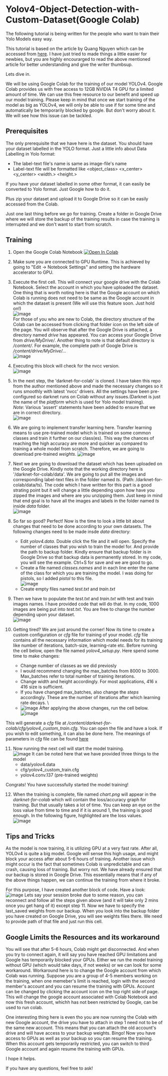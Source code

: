 # Yolov4-Object-Detection-with-Custom-Dataset(Google Colab)

The following tutorial is being written for the people who want to train their Yolo Models easy way. 

This tutorial is based on the article by Quang Nguyen which can be accessed from [here](https://towardsdatascience.com/yolov4-in-google-colab-train-your-custom-dataset-traffic-signs-with-ease-3243ca91c81d). I have just tried to made things a little easier for newbies, but you are highly encourarged to read the above mentioned article for better understanding and give the writer thumbsup. 

Lets dive in.

We will be using Google Colab for the training of our model YOLOv4. Google Colab provides us with free access to 12GB NVIDIA T4 GPU for a limited amount of time. We can use this free resource to our benefit and speed up our model training. Please keep in mind that once we start training of the model as big as YOLOv4, we will only be able to use if for some time and automatically be temporarily blocked by google. But don't worry about it. We will see how this issue can be tackled. 

## Prerequisites
The only prerequisite that we have here is the dataset. You should have your dataset labelled in the YOLO format. Just a little info about Data Labelling in Yolo format:
* The label-text file's name is same as image-file's name
* Label-text file will be formatted like <object_class> <x_center> <y_center> <width.> <height.>

If you have your dataset labelled in some other format, it can easily be converted to Yolo format. Just Google how to do it.

Plus zip your dataset and upload it to Google Drive so it can be easily accessed from the Colab.

Just one last thing before we go for training. Create a folder in Google Drive where we will store the backup of the training results in case the training is interrupted and we don't want to start from scratch. 

## Training
1. Open the Google Colab Notebook [![Open In Colab](https://colab.research.google.com/assets/colab-badge.svg)](https://colab.research.google.com/github/anasali0006/Tutorial-Yolov4-Object-Detection-with-Custom-Dataset/blob/main/Yolov4_training.ipynb)

2. Make sure you are connected to GPU Runtime. This is achieved by going to "Edit -> Notebook Settings" and setting the hardware accelerator to GPU. 

3. Execute the first cell. This will connect your google drive with the Colab Notebook. Select the account in which you have uploaded the dataset. One thing that is worth noting here is that the Google account on which Colab is running does not need to be same as the Google account in which the dataset is present (We will use this feature soon. Just hold on!)\
![image](https://user-images.githubusercontent.com/61320147/115934317-31b0d480-a4aa-11eb-9f47-dfb219dfaccc.png)\
For those of you who are new to Colab, the directory structure of the Colab can be accessed from clicking that folder icon on the left side of the page. You will observe that after the Google Drive is attached, a directory named *drive* has appeared. You can access your Google Drive from *drive/MyDrive/*. Another thing to note is that default directory is */content/*. For example, the complete path of Google Drive is */content/drive/MyDrive/...* \
![image](https://user-images.githubusercontent.com/61320147/115941407-ad1c8100-a4be-11eb-9937-6949ee5f59b2.png)

4. Executing this block will check for the nvcc version. \
![image](https://user-images.githubusercontent.com/61320147/115937208-c0c0eb00-a4b0-11eb-9db4-c286b66c8d0f.png)

5. In the next step, the 'darknet-for-colab' is cloned. I have taken this repo from the author mentioned above and made the necessary changes so it runs smoothly with latest 'nvcc' drivers. All the settings have been pre-configured so darknet runs on Colab without any issues.(Darknet is just the name of the *platform* which is used for Yolo model training). \
        *Note*: Various 'assert' statements have been added to ensure that we are in correct directory. \
        ![image](https://user-images.githubusercontent.com/61320147/115938376-db489380-a4b3-11eb-984c-38408e1b3881.png)

6. We are going to implement transfer learning here. Transfer learning means to use pre-trained model which is trained on some common classes and train it further on our class(es). This way the chances of reaching the high accuracy are more and quicker as compared to training a whole model from scratch. Therefore, we are going to download pre-trained *weights*.
![image](https://user-images.githubusercontent.com/61320147/115938342-ba803e00-a4b3-11eb-9440-a306730603a1.png)

7. Next we are going to download the dataset which has been uploaded on the Google Drive. Kindly note that the working directory here is '/darknet-for-colab/data'. We are going to put all the images and corresponding label-text files in the folder named *ts*. (Path: /darknet-for-colab/data/ts).
The code which I have written for this part is a good strating point but it will change a little depending upon how have you zipped the images and where are you unzipping them. Just keep in mind that end goal is to have all the images and labels in the folder named *ts* inside *data* folder. \
![image](https://user-images.githubusercontent.com/61320147/115940626-b22c0100-a4bb-11eb-919d-5eb4fcab7568.png)


8. So far so good? Perfect! Now is the time to look a little bit about changes that need to be done according to your own datasets. The following changes need to be made insde *data* directory:
    * Edit *yolov4.data*. Double click the file and it will open. Specify the number of classes that you wish to train the model for. And provide the path to backup folder. Kindly ensure that backup folder is in Google Drive so that backup data is permanently stored. In my code, you will see the example. Ctrl+S for save and we are good to go.
    * Create a file named *classes.names* and in each line enter the name of the class for which you are training the model. I was doing for pistols, so I added *pistol* to this file. \
       ![image](https://user-images.githubusercontent.com/61320147/115941857-bdcdf680-a4c0-11eb-8b18-28fc6cc7b1dc.png) 
    * Create empty files named *test.txt* and *train.txt*

9. Then we have to populate the *test.txt* and *train.txt* with test and train images names. I have provided code that will do that. In my code, 1000 images are being put into *test.txt*. You are free to change the number depending upon your dataset. \
![image](https://user-images.githubusercontent.com/61320147/115941985-3a60d500-a4c1-11eb-9298-eb96f6889ca7.png)

10. Getting tired? We are just around the corner! Now its time to create a custom configuration or *cfg* file for training of your model. *cfg* file contains all the necessary information which model needs for its training like number of iterations, batch-size, learning-rate etc. Before running the cell below, open the file named *yolov4_setup.py*. Here spend some time to make changes:
       * Change number of classes as we did previosly
       * I would recommend changing the max_batches from 8000 to 3000. Max_batches refer to total number of training iterations. 
       * Change width and height accordingly. For most applications, 416 x 416 size is sufficient. 
       * If you have changed max_batches, also change the *steps* accordingly. These are the number of iterations after which learning rate decays. \
       * ![image](https://user-images.githubusercontent.com/61320147/115942294-f373df00-a4c2-11eb-9402-4628e116e7a7.png) 
After applying the above changes, run the cell below. 
![image](https://user-images.githubusercontent.com/61320147/115942138-25d10c80-a4c2-11eb-8f8e-c28d2dc34461.png)

This will generate a *cfg* file at */content/darknet-for-colab/cfg/yolov4_custom_train.cfg*. You can open the file and have a look. If you wish to edit something, it can also be done here. The meanings of parameters in *cfg* file can be found [here](https://github.com/AlexeyAB/darknet/wiki/CFG-Parameters-in-the-%5Bnet%5D-section)

11. Now running the next cell will start the model training. \
![image](https://user-images.githubusercontent.com/61320147/115942420-a80e0080-a4c3-11eb-9bc4-4681991b1aa8.png)
It can be noted here that we have provided three things to the model
       * data/yolov4.data 
       * cfg/yolov4_custom_train.cfg 
       * yolov4.conv.137 (pre-trained weights)
 
Congrats! You have successfully started the model training!

12. When the training is complete, file named *chart.png* will appear in the *darknet-for-colab* which will contain the loss/accuracy graph for training. But that usually takes a lot of time. You can keep an eye on the loss value from time to time and if it is around 1, the training is good enough. In the following figure, highlighted are the loss values. \
![image](https://user-images.githubusercontent.com/61320147/115942752-30d96c00-a4c5-11eb-8f87-1c5c0dd1c54d.png)


## Tips and Tricks
As the model is now training, it is utilizing GPU at a very fast rate. After all, YOLOv4 is quite a big model. Google will sense this high usage, and might block your access after about 5-6 hours of training. Another issue which might occur is the fact that sometimes Colab is unpredictable and can crash, causing loss of training. But worry not. We have already ensured that our backup is stored in Google Drive. This essentially means that if any of the above things happen, we can continue the training from where it broke.

For this purpose, I have created another block of code. Have a look: \
![image](https://user-images.githubusercontent.com/61320147/115942799-5ebeb080-a4c5-11eb-9f54-b22e48f9a93a.png)
Lets say your session broke due to some reason, you can reconnect and follow all the steps given above (and it will take only 2 mins once you get hang of it) except step 11. Now we have to specify the last_saved weights from our backup. When you look into the backup folder you have created on Google Drive, you will see weights files there. We need to provide path of that file and just run this cell. 

## Google Limits the Resources and its workaround
You will see that after 5-6 hours, Colab might get disconnected. And when you try to connect again, it will say you have reached GPU limitations and Google has temporarily blocked your GPUs. Either we run the model training without GPU (which would take days, if not weeks) or we can look for some workaround. Workaround here is to change the Google account from which Colab was running. Suppose you are a group of 4-5 members working on the training, when one memeber's limit is reached, login with the second member's account and you can resume the training with GPUs. Account can be changed by clicking the account icon on the top right side of page. This will change the google account associated with Colab Notebook and now this fresh account, whichh has not been restricted by Google, can be used to run colab.

One interesting thing here is even tho you are now running the Colab with new Google account, the drive you have to attach in step 1 need not to be of the same new account. This means that you can attach the old account's drive and will have access to your backup weights. Bingo! Now you have access to GPUs as well as your backup so you can resume the training. When this account gets temporarily restricted, you can switch to third Google account and again resume the training with GPUs. 

I hope it helps. 

If you have any questions, feel free to ask! 
     







